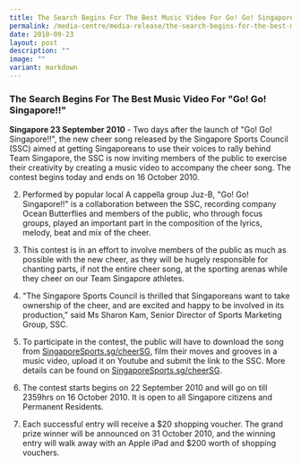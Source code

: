 ```yaml
---
title: The Search Begins For The Best Music Video For Go! Go! Singapore!
permalink: /media-centre/media-release/the-search-begins-for-the-best-music-video-for-go-go-singapore/
date: 2010-09-23
layout: post
description: ""
image: ""
variant: markdown
---
```

### **The Search Begins For The Best Music Video For "Go! Go! Singapore!!"**

**Singapore 23 September 2010** - Two days after the launch of "Go! Go! Singapore!!", the new cheer song released by the Singapore Sports Council (SSC) aimed at getting Singaporeans to use their voices to rally behind Team Singapore, the SSC is now inviting members of the public to exercise their creativity by creating a music video to accompany the cheer song. The contest begins today and ends on 16 October 2010.

2. Performed by popular local A cappella group Juz-B, "Go! Go! Singapore!!" is a collaboration between the SSC, recording company Ocean Butterflies and members of the public, who through focus groups, played an important part in the composition of the lyrics, melody, beat and mix of the cheer.

3. This contest is in an effort to involve members of the public as much as possible with the new cheer, as they will be hugely responsible for chanting parts, if not the entire cheer song, at the sporting arenas while they cheer on our Team Singapore athletes.

4. "The Singapore Sports Council is thrilled that Singaporeans want to take ownership of the cheer, and are excited and happy to be involved in its production," said Ms Sharon Kam, Senior Director of Sports Marketing Group, SSC.

5. To participate in the contest, the public will have to download the song from [SingaporeSports.sg/cheerSG](SingaporeSports.sg/cheerSG), film their moves and grooves in a music video, upload it on Youtube and submit the link to the SSC. More details can be found on [SingaporeSports.sg/cheerSG](SingaporeSports.sg/cheerSG).

6. The contest starts begins on 22 September 2010 and will go on till 2359hrs on 16 October 2010. It is open to all Singapore citizens and Permanent Residents.

7. Each successful entry will receive a $20 shopping voucher. The grand prize winner will be announced on 31 October 2010, and the winning entry will walk away with an Apple iPad and $200 worth of shopping vouchers.

